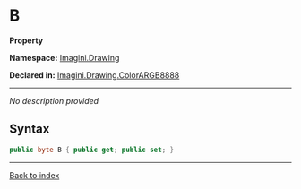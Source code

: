# B

**Property**

**Namespace:** [Imagini.Drawing](Imagini.Drawing.md)

**Declared in:** [Imagini.Drawing.ColorARGB8888](Imagini.Drawing.ColorARGB8888.md)

------


*No description provided*

## Syntax

```csharp
public byte B { public get; public set; }
```

------

[Back to index](index.md)